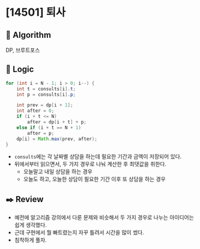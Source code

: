 # [14501] 퇴사

## :pushpin: **Algorithm**

DP, 브루트포스

## :round_pushpin: **Logic**

```java
for (int i = N - 1; i > 0; i--) {
    int t = consults[i].t;
    int p = consults[i].p;

    int prev = dp[i + 1];
    int after = 0;
    if (i + t <= N)
        after = dp[i + t] + p;
    else if (i + t == N + 1)
        after = p;
    dp[i] = Math.max(prev, after);
}
```

- `consults`에는 각 날짜별 상담을 하는데 필요한 기간과 금액이 저장되어 있다.
- 뒤에서부터 읽으면서, 두 가지 경우로 나눠 계산한 후 최댓값을 취한다.
  - 오늘말고 내일 상담을 하는 경우
  - 오늘도 하고, 오늘한 상담이 필요한 기간 이후 또 상담을 하는 경우

## :black_nib: **Review**
- 예전에 알고리즘 강의에서 다룬 문제와 비슷해서 두 가지 경우로 나누는 아이디어는 쉽게 생각했다.
- 근데 구현에서 뭘 빠트렸는지 자꾸 틀려서 시간을 많이 썼다.
- 침착하게 풀자.